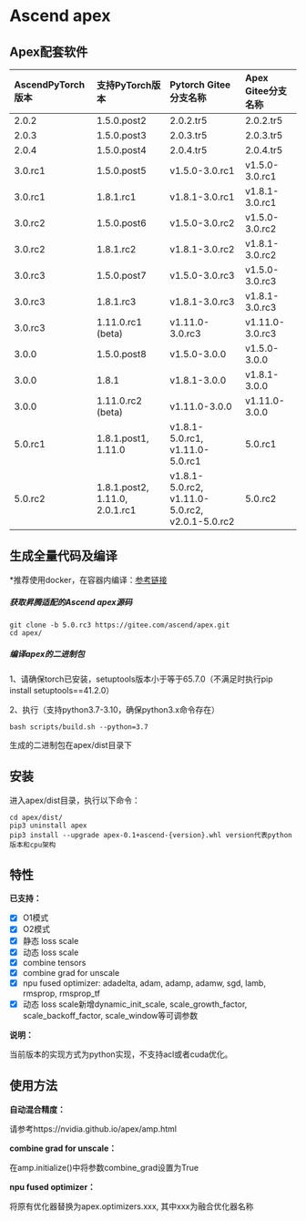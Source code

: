 # Ascend apex

## Apex配套软件

| AscendPyTorch版本 | 支持PyTorch版本 | Pytorch Gitee分支名称 | Apex Gitee分支名称 |
| :---------------- | :--------------- | :--------------------- | :----------------- |
| 2.0.2             | 1.5.0.post2      | 2.0.2.tr5             | 2.0.2.tr5          |
| 2.0.3             | 1.5.0.post3      | 2.0.3.tr5             | 2.0.3.tr5          |
| 2.0.4             | 1.5.0.post4      | 2.0.4.tr5             | 2.0.4.tr5          |
| 3.0.rc1           | 1.5.0.post5      | v1.5.0-3.0.rc1        | v1.5.0-3.0.rc1     |
| 3.0.rc1           | 1.8.1.rc1        | v1.8.1-3.0.rc1        | v1.8.1-3.0.rc1     |
| 3.0.rc2           | 1.5.0.post6      | v1.5.0-3.0.rc2        | v1.5.0-3.0.rc2     |
| 3.0.rc2           | 1.8.1.rc2        | v1.8.1-3.0.rc2        | v1.8.1-3.0.rc2     |
| 3.0.rc3           | 1.5.0.post7      | v1.5.0-3.0.rc3        | v1.5.0-3.0.rc3     |
| 3.0.rc3           | 1.8.1.rc3        | v1.8.1-3.0.rc3        | v1.8.1-3.0.rc3     |
| 3.0.rc3           | 1.11.0.rc1 (beta)| v1.11.0-3.0.rc3       | v1.11.0-3.0.rc3    |
| 3.0.0             | 1.5.0.post8      | v1.5.0-3.0.0          | v1.5.0-3.0.0       |
| 3.0.0             | 1.8.1            | v1.8.1-3.0.0          | v1.8.1-3.0.0       |
| 3.0.0             | 1.11.0.rc2 (beta)| v1.11.0-3.0.0         | v1.11.0-3.0.0      |
| 5.0.rc1           | 1.8.1.post1, 1.11.0  | v1.8.1-5.0.rc1, v1.11.0-5.0.rc1 | 5.0.rc1     |
| 5.0.rc2           | 1.8.1.post2, 1.11.0, 2.0.1.rc1  | v1.8.1-5.0.rc2, v1.11.0-5.0.rc2, v2.0.1-5.0.rc2 | 5.0.rc2     |

## 生成全量代码及编译

*推荐使用docker，在容器内编译：[参考链接](https://gitee.com/ascend/apex/tree/5.0.rc3/scripts/docker/README.md)

##### 获取昇腾适配的Ascend apex源码

```
git clone -b 5.0.rc3 https://gitee.com/ascend/apex.git
cd apex/
```


##### 编译apex的二进制包

1、请确保torch已安装，setuptools版本小于等于65.7.0（不满足时执行pip install setuptools==41.2.0）

2、执行（支持python3.7-3.10，确保python3.x命令存在）
```
bash scripts/build.sh --python=3.7
```
生成的二进制包在apex/dist目录下


## 安装

进入apex/dist目录，执行以下命令：
```
cd apex/dist/
pip3 uninstall apex
pip3 install --upgrade apex-0.1+ascend-{version}.whl version代表python版本和cpu架构
```


## 特性
**已支持：**
- [x] O1模式
- [x] O2模式
- [x] 静态 loss scale
- [x] 动态 loss scale
- [x] combine tensors
- [x] combine grad for unscale
- [x] npu fused optimizer: adadelta, adam, adamp, adamw, sgd, lamb, rmsprop, rmsprop_tf
- [x] 动态 loss scale新增dynamic_init_scale, scale_growth_factor, scale_backoff_factor, scale_window等可调参数

**说明：**

当前版本的实现方式为python实现，不支持acl或者cuda优化。


## 使用方法
**自动混合精度：**

请参考https://nvidia.github.io/apex/amp.html

**combine grad for unscale：**

在amp.initialize()中将参数combine_grad设置为True

**npu fused optimizer：**

将原有优化器替换为apex.optimizers.xxx, 其中xxx为融合优化器名称

